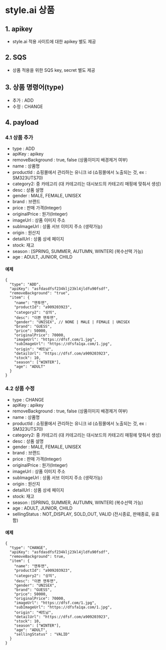 # style.ai 상품

## 1. apikey
- style.ai 적용 사이트에 대한 apikey 별도 제공

## 2. SQS
- 상품 적용을 위한 SQS key, secret 별도 제공

## 3. 상품 명령어(type)
- 추가 : ADD
- 수정 : CHANGE

## 4. payload
### 4.1 상품 추가
- type : ADD
- apiKey : apikey
- removeBackground : true, false (상품이미지 배경제거 여부)
- name : 상품명
- productId : 쇼핑몰에서 관리하는 유니크 id (쇼핑몰에서 노출되는 것, ex : SM323UTS70)
- category2: 중 카테고리 (대 카테고리는 대시보드의 카테고리 매핑에 맞춰서 생성)
- desc : 상품 설명
- gender : MALE, FEMALE, UNISEX
- brand : 브랜드
- price : 판매 가격(Integer)
- originalPrice : 원가(Integer)
- imageUrl : 상품 이미지 주소
- subImageUrl : 상품 서브 이미지 주소 (생략가능)
- origin : 원산지
- detailUrl : 상품 상세 페이지
- stock: 재고
- season : [SPRING, SUMMER, AUTUMN, WINTER] (복수선택 가능)
- age : ADULT, JUNIOR, CHILD


#### 예제
```
{
  "type": "ADD",
  "apiKey": "asfdasdfsf234klj23kl4jldfu90fsdf",
  "removeBackground": "true",
  "item": {
    "name": "맨투맨",
    "productId": "a909203923",
    "category2": "상의",
    "desc": "이쁜 맨투맨",
    "gender": "UNISEX", // NONE | MALE | FEMALE | UNISEX
    "brand": "GUESS",
    "price": 50000,
    "originalPrice": 70000,
    "imageUrl": "https://dfsf.com/1.jpg",
    "subImageUrl": "https://dfsfa1qa.com/1.jpg", 
    "origin": "베트남",
    "detailUrl": "https://dfsf.com/a909203923",
    "stock": 10,
    "season": ["WINTER"],
    "age": "ADULT"
  }
}

```
### 4.2 상품 수정
- type : CHANGE
- apiKey : apikey
- removeBackground : true, false (상품이미지 배경제거 여부)
- name : 상품명
- productId : 쇼핑몰에서 관리하는 유니크 id (쇼핑몰에서 노출되는 것, ex : SM323UTS70)
- category2: 중 카테고리 (대 카테고리는 대시보드의 카테고리 매핑에 맞춰서 생성)
- desc : 상품 설명
- gender : MALE, FEMALE, UNISEX
- brand : 브랜드
- price : 판매 가격(Integer)
- originalPrice : 원가(Integer)
- imageUrl : 상품 이미지 주소
- subImageUrl : 상품 서브 이미지 주소 (생략가능)
- origin : 원산지
- detailUrl : 상품 상세 페이지
- stock: 재고
- season : [SPRING, SUMMER, AUTUMN, WINTER] (복수선택 가능)
- age : ADULT, JUNIOR, CHILD
- sellingStatus : NOT_DISPLAY, SOLD_OUT, VALID (전시종료, 판매종료, 유효함)

#### 예제
```
{
  "type": "CHANGE",
  "apiKey": "asfdasdfsf234klj23kl4jldfu90fsdf",
  "removeBackground": true,
  "item": {
    "name": "맨투맨",
    "productId": "a909203923",
    "category2": "상의",
    "desc": "이쁜 맨투맨",
    "gender": "UNISEX",
    "brand": "GUESS",
    "price": 50000,
    "originalPrice": 70000,
    "imageUrl": "https://dfsf.com/1.jpg",
    "subImageUrl": "https://dfsfa1qa.com/1.jpg", 
    "origin": "베트남",
    "detailUrl": "https://dfsf.com/a909203923",
    "stock": 10,
    "season": ["WINTER"],
    "age": "ADULT",
    "sellingStatus" : "VALID"
  }
}
```



